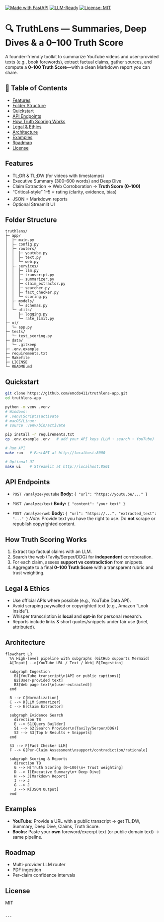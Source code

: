 [![Made with FastAPI](https://img.shields.io/badge/FastAPI-🚀-turquoise?style=for-the-badge)](#)
[![LLM-Ready](https://img.shields.io/badge/LLM-Ready-purple?style=for-the-badge)](#)
[![License: MIT](https://img.shields.io/badge/License-MIT-green.svg?style=for-the-badge)](LICENSE)

# 🔍 TruthLens — Summaries, Deep Dives & a 0–100 Truth Score

A founder-friendly toolkit to summarize YouTube videos and user-provided texts (e.g., book forewords), extract factual claims, gather sources, and compute a **0–100 Truth Score**—with a clean Markdown report you can share.

## 🔗 Table of Contents
- [Features](#features)
- [Folder Structure](#folder-structure)
- [Quickstart](#quickstart)
- [API Endpoints](#api-endpoints)
- [How Truth Scoring Works](#how-truth-scoring-works)
- [Legal & Ethics](#legal--ethics)
- [Architecture](#architecture)
- [Examples](#examples)
- [Roadmap](#roadmap)
- [License](#license)

## Features
- TL;DR & TL;DW (for videos with timestamps)
- Executive Summary (300–600 words) and Deep Dive
- Claim Extraction → Web Corroboration → **Truth Score (0–100)**
- “Critical-style” 1–5 ⭐ rating (clarity, evidence, bias)
- JSON + Markdown reports
- Optional Streamlit UI

## Folder Structure
```text
truthlens/
├─ app/
│  ├─ main.py
│  ├─ config.py
│  ├─ routers/
│  │  ├─ youtube.py
│  │  ├─ text.py
│  │  └─ web.py
│  ├─ services/
│  │  ├─ llm.py
│  │  ├─ transcript.py
│  │  ├─ summarizer.py
│  │  ├─ claim_extractor.py
│  │  ├─ searcher.py
│  │  ├─ fact_checker.py
│  │  └─ scoring.py
│  ├─ models/
│  │  └─ schemas.py
│  └─ utils/
│     ├─ logging.py
│     └─ rate_limit.py
├─ ui/
│  └─ app.py
├─ tests/
│  └─ test_scoring.py
├─ data/
│  └─ .gitkeep
├─ .env.example
├─ requirements.txt
├─ Makefile
├─ LICENSE
└─ README.md
````

## Quickstart

```bash
git clone https://github.com/emcdo411/truthlens-app.git
cd truthlens-app

python -m venv .venv
# Windows:
# .venv\Scripts\activate
# macOS/Linux:
# source .venv/bin/activate

pip install -r requirements.txt
cp .env.example .env   # add your API keys (LLM + search + YouTube)

# Run API
make run   # FastAPI at http://localhost:8000

# Optional UI
make ui    # Streamlit at http://localhost:8501
```

## API Endpoints

* `POST /analyze/youtube`
  **Body:** `{ "url": "https://youtu.be/..." }`

* `POST /analyze/text`
  **Body:** `{ "content": "your text" }`

* `POST /analyze/web`
  **Body:** `{ "url": "https://...", "extracted_text": "..." }`
  *Note:* Provide text you have the right to use. Do **not** scrape or republish copyrighted content.

## How Truth Scoring Works

1. Extract top factual claims with an LLM.
2. Search the web (Tavily/Serper/DDG) for **independent** corroboration.
3. For each claim, assess **support vs contradiction** from snippets.
4. Aggregate to a final **0–100 Truth Score** with a transparent rubric and trust weighting.

## Legal & Ethics

* Use official APIs where possible (e.g., YouTube Data API).
* Avoid scraping paywalled or copyrighted text (e.g., Amazon “Look Inside”).
* Whisper transcription is **local** and **opt-in** for personal research.
* Reports include links & short quotes/snippets under fair use (brief, attributed).

## Architecture

```mermaid
flowchart LR
  %% High-level pipeline with subgraphs (GitHub supports Mermaid)
  A[Input] -->|YouTube URL / Text / Web| B[Ingestion]

  subgraph Ingestion
    B1[YouTube transcript\n(API or public captions)]
    B2[User-provided text]
    B3[Web page text\n(user-extracted)]
  end

  B --> C[Normalization]
  C --> D[LLM Summarizer]
  C --> E[Claim Extractor]

  subgraph Evidence Search
    direction TB
    E --> S1[Query Builder]
    S1 --> S2[Search Provider\n(Tavily/Serper/DDG)]
    S2 --> S3[Top N Results + Snippets]
  end

  S3 --> F[Fact Checker LLM]
  F --> G[Per-Claim Assessment\nsupport/contradiction/rationale]

  subgraph Scoring & Reports
    direction TB
    G --> H[Truth Scoring (0–100)\n+ Trust weighting]
    D --> I[Executive Summary\n+ Deep Dive]
    H --> J[Markdown Report]
    I --> J
    G --> J
    J --> K[JSON Output]
  end
```

## Examples

* **YouTube:** Provide a URL with a public transcript → get TL;DW, Summary, Deep Dive, Claims, Truth Score.
* **Books:** Paste your **own** foreword/excerpt text (or public domain text) → same pipeline.

## Roadmap

* Multi-provider LLM router
* PDF ingestion
* Per-claim confidence intervals

## License

MIT

```

---


